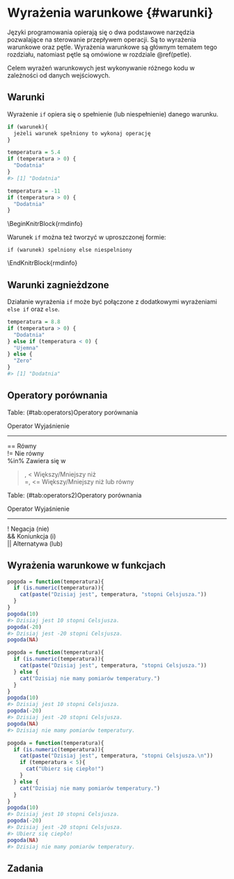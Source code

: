
# Wyrażenia warunkowe {#warunki}

Języki programowania opierają się o dwa podstawowe narzędzia pozwalające na sterowanie przepływem operacji.
Są to wyrażenia warunkowe oraz pętle.
Wyrażenia warunkowe są głównym tematem tego rozdziału, natomiast pętle są omówione w rozdziale \@ref(petle).

<!-- `switch` https://adv-r.hadley.nz/control-flow.html#loops -->

Celem wyrażeń warunkowych jest wykonywanie różnego kodu w zależności od danych wejściowych.

## Warunki

Wyrażenie `if` opiera się o spełnienie (lub niespełnienie) danego warunku.


```r
if (warunek){
  jeżeli warunek spełniony to wykonaj operację
}
```



```r
temperatura = 5.4
if (temperatura > 0) {
  "Dodatnia"
}
#> [1] "Dodatnia"
```


```r
temperatura = -11
if (temperatura > 0) {
  "Dodatnia"
}
```

\BeginKnitrBlock{rmdinfo}<div class="rmdinfo">Warunek `if` można też tworzyć w uproszczonej formie:

`if (warunek) spelniony else niespelniony`</div>\EndKnitrBlock{rmdinfo}

## Warunki zagnieżdzone

Działanie wyrażenia `if` może być połączone z dodatkowymi wyrażeniami `else if` oraz `else`.


```r
temperatura = 8.8
if (temperatura > 0) {
  "Dodatnia"
} else if (temperatura < 0) {
  "Ujemna"
} else {
  "Zero"
}
#> [1] "Dodatnia"
```

<!-- explain -->

## Operatory porównania


Table: (\#tab:operators)Operatory porównania

Operator   Wyjaśnienie                    
---------  -------------------------------
==         Równy                          
!=         Nie równy                      
%in%       Zawiera się w                  
>, <       Większy/Mniejszy niż           
>=, <=     Większy/Mniejszy niż lub równy 


Table: (\#tab:operators2)Operatory porównania

Operator   Wyjaśnienie       
---------  ------------------
!          Negacja (nie)     
&&         Koniunkcja (i)    
||         Alternatywa (lub) 

<!-- block about & and | -->
<!-- https://stackoverflow.com/questions/6558921/boolean-operators-and -->

## Wyrażenia warunkowe w funkcjach


```r
pogoda = function(temperatura){
  if (is.numeric(temperatura)){
    cat(paste("Dzisiaj jest", temperatura, "stopni Celsjusza."))
  }
}
pogoda(10)
#> Dzisiaj jest 10 stopni Celsjusza.
pogoda(-20)
#> Dzisiaj jest -20 stopni Celsjusza.
pogoda(NA)
```


```r
pogoda = function(temperatura){
  if (is.numeric(temperatura)){
    cat(paste("Dzisiaj jest", temperatura, "stopni Celsjusza."))
  } else {
    cat("Dzisiaj nie mamy pomiarów temperatury.")
  }
}
pogoda(10)
#> Dzisiaj jest 10 stopni Celsjusza.
pogoda(-20)
#> Dzisiaj jest -20 stopni Celsjusza.
pogoda(NA)
#> Dzisiaj nie mamy pomiarów temperatury.
```


```r
pogoda = function(temperatura){
  if (is.numeric(temperatura)){
    cat(paste("Dzisiaj jest", temperatura, "stopni Celsjusza.\n"))
    if (temperatura < 5){
      cat("Ubierz się ciepło!")
    }
  } else {
    cat("Dzisiaj nie mamy pomiarów temperatury.")
  }
}
pogoda(10)
#> Dzisiaj jest 10 stopni Celsjusza.
pogoda(-20)
#> Dzisiaj jest -20 stopni Celsjusza.
#> Ubierz się ciepło!
pogoda(NA)
#> Dzisiaj nie mamy pomiarów temperatury.
```

## Zadania

